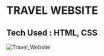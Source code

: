 # TRAVEL WEBSITE
## Tech Used : HTML, CSS

![Travel_Website](https://user-images.githubusercontent.com/84774840/209074389-f1f05790-82ff-4195-aefc-0aa436dc1291.png)
